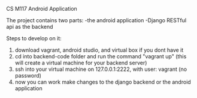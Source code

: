 CS M117 Android Application

The project contains two parts:
-the android application
-Django RESTful api as the backend

Steps to develop on it:

1. download vagrant, android studio, and virtual box if you dont have it
2. cd into backend-code folder and run the command "vagrant up" (this will create a virtual machine for your backend server)
3. ssh into your virtual machine on 127.0.0.1:2222, with user: vagrant (no password)
4. now you can work make changes to the django backend or the android application
